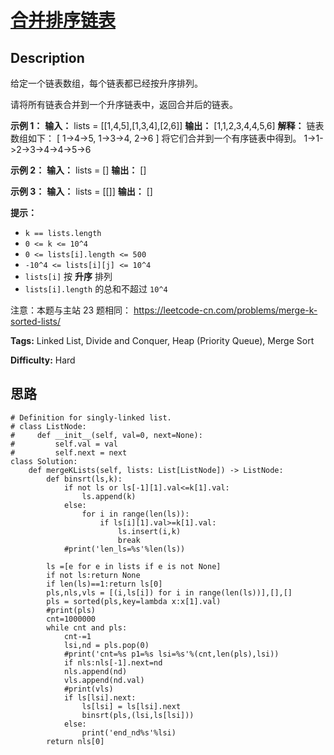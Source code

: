 # [合并排序链表][title]

## Description

给定一个链表数组，每个链表都已经按升序排列。

请将所有链表合并到一个升序链表中，返回合并后的链表。



**示例 1：**
            **输入：** lists = [[1,4,5],[1,3,4],[2,6]]    **输出：** [1,1,2,3,4,4,5,6]    **解释：** 链表数组如下：    [      1->4->5,      1->3->4,      2->6    ]    将它们合并到一个有序链表中得到。    1->1->2->3->4->4->5->6    

**示例 2：**
            **输入：** lists = []    **输出：** []    

**示例 3：**
            **输入：** lists = [[]]    **输出：** []    



**提示：**

  * `k == lists.length`
  * `0 <= k <= 10^4`
  * `0 <= lists[i].length <= 500`
  * `-10^4 <= lists[i][j] <= 10^4`
  * `lists[i]` 按 **升序** 排列
  * `lists[i].length` 的总和不超过 `10^4`



注意：本题与主站 23 题相同： <https://leetcode-cn.com/problems/merge-k-sorted-lists/>


**Tags:** Linked List, Divide and Conquer, Heap (Priority Queue), Merge Sort

**Difficulty:** Hard

## 思路

``` python3
# Definition for singly-linked list.
# class ListNode:
#     def __init__(self, val=0, next=None):
#         self.val = val
#         self.next = next
class Solution:
    def mergeKLists(self, lists: List[ListNode]) -> ListNode:
        def binsrt(ls,k):
            if not ls or ls[-1][1].val<=k[1].val: 
                ls.append(k)
            else:
                for i in range(len(ls)):
                    if ls[i][1].val>=k[1].val: 
                        ls.insert(i,k)
                        break
            #print('len_ls=%s'%len(ls))

        ls =[e for e in lists if e is not None]        
        if not ls:return None
        if len(ls)==1:return ls[0]
        pls,nls,vls = [(i,ls[i]) for i in range(len(ls))],[],[]
        pls = sorted(pls,key=lambda x:x[1].val)
        #print(pls)
        cnt=1000000
        while cnt and pls:
            cnt-=1
            lsi,nd = pls.pop(0)
            #print('cnt=%s p1=%s lsi=%s'%(cnt,len(pls),lsi))
            if nls:nls[-1].next=nd
            nls.append(nd)
            vls.append(nd.val)
            #print(vls)
            if ls[lsi].next:
                ls[lsi] = ls[lsi].next 
                binsrt(pls,(lsi,ls[lsi]))
            else:
                print('end_nd%s'%lsi)
        return nls[0]       
```

[title]: https://leetcode-cn.com/problems/vvXgSW
